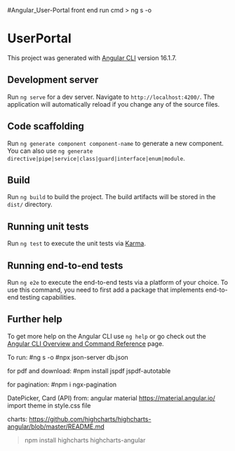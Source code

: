 #Angular_User-Portal front end run cmd > ng s -o 


# UserPortal

This project was generated with [Angular CLI](https://github.com/angular/angular-cli) version 16.1.7.

## Development server

Run `ng serve` for a dev server. Navigate to `http://localhost:4200/`. The application will automatically reload if you change any of the source files.

## Code scaffolding

Run `ng generate component component-name` to generate a new component. You can also use `ng generate directive|pipe|service|class|guard|interface|enum|module`.

## Build

Run `ng build` to build the project. The build artifacts will be stored in the `dist/` directory.

## Running unit tests

Run `ng test` to execute the unit tests via [Karma](https://karma-runner.github.io).

## Running end-to-end tests

Run `ng e2e` to execute the end-to-end tests via a platform of your choice. To use this command, you need to first add a package that implements end-to-end testing capabilities.

## Further help

To get more help on the Angular CLI use `ng help` or go check out the [Angular CLI Overview and Command Reference](https://angular.io/cli) page.

To run:
        #ng s -o
        #npx json-server db.json

for pdf and download:
        #npm install jspdf jspdf-autotable

for pagination:
        #npm i ngx-pagination

DatePicker, Card (API) from:
angular material 
https://material.angular.io/
import theme in style.css file

charts:
https://github.com/highcharts/highcharts-angular/blob/master/README.md
>npm install highcharts highcharts-angular
